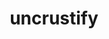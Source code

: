 ---
title: "uncrustify"
layout: cache
categories: [package, develop]
meta: {"versions": ["0.63", "0.74"], "compilers": ["apple-clang@=15.0.0", "gcc@=10.2.1", "gcc@=10.5.0", "gcc@=13.3.0", "gcc@=7.5.0"], "oss": ["centos7", "rhel8", "ubuntu18.04", "ventura"], "platforms": ["darwin", "linux"], "targets": ["aarch64", "x86_64_v3"], "stacks": ["build_systems", "developer-tools", "developer-tools-aarch64-linux-gnu", "developer-tools-darwin", "developer-tools-manylinux2014", "developer-tools-x86_64_v3-linux-gnu", "root"], "num_specs": 21, "num_specs_by_stack": {"developer-tools-darwin": 2, "root": 21, "developer-tools-manylinux2014": 1, "developer-tools-x86_64_v3-linux-gnu": 4, "developer-tools-aarch64-linux-gnu": 4, "build_systems": 7, "developer-tools": 3}}
spec_details: [{"hash": "5gwqdifroxrfezx6o3ku6qylts5q37bw", "compiler": "apple-clang@=15.0.0", "versions": ["0.74"], "os": "ventura", "platform": "darwin", "target": "aarch64", "variants": ["build_system=cmake", "build_type=Release", "generator=make", "~ipo"], "stacks": ["developer-tools-darwin", "root"], "size": "-", "tarball": "https://binaries.spack.io/develop/build_cache/darwin-ventura-aarch64/apple-clang-15.0.0/uncrustify-0.74/darwin-ventura-aarch64-apple-clang-15.0.0-uncrustify-0.74-5gwqdifroxrfezx6o3ku6qylts5q37bw.spack"}, {"hash": "qcdv53g32zrl2tpko6edwr3hpmg4ceml", "compiler": "apple-clang@=15.0.0", "versions": ["0.74"], "os": "ventura", "platform": "darwin", "target": "aarch64", "variants": ["build_system=cmake", "build_type=Release", "generator=make", "~ipo"], "stacks": ["developer-tools-darwin", "root"], "size": "-", "tarball": "https://binaries.spack.io/develop/build_cache/darwin-ventura-aarch64/apple-clang-15.0.0/uncrustify-0.74/darwin-ventura-aarch64-apple-clang-15.0.0-uncrustify-0.74-qcdv53g32zrl2tpko6edwr3hpmg4ceml.spack"}, {"hash": "feckacojiidqoqqhytvxqx5yswnnicvy", "compiler": "gcc@=10.2.1", "versions": ["0.74"], "os": "centos7", "platform": "linux", "target": "x86_64_v3", "variants": ["build_system=cmake", "build_type=Release", "generator=make", "~ipo"], "stacks": ["developer-tools-manylinux2014", "root"], "size": "-", "tarball": "https://binaries.spack.io/develop/build_cache/linux-centos7-x86_64_v3/gcc-10.2.1/uncrustify-0.74/linux-centos7-x86_64_v3-gcc-10.2.1-uncrustify-0.74-feckacojiidqoqqhytvxqx5yswnnicvy.spack"}, {"hash": "ga25yxq2rh2u5xfqb5gb6wkxkqa242dn", "compiler": "gcc@=10.5.0", "versions": ["0.74"], "os": "centos7", "platform": "linux", "target": "x86_64_v3", "variants": ["build_system=cmake", "build_type=Release", "generator=make", "~ipo"], "stacks": ["root", "developer-tools-x86_64_v3-linux-gnu"], "size": "-", "tarball": "https://binaries.spack.io/develop/build_cache/linux-centos7-x86_64_v3/gcc-10.5.0/uncrustify-0.74/linux-centos7-x86_64_v3-gcc-10.5.0-uncrustify-0.74-ga25yxq2rh2u5xfqb5gb6wkxkqa242dn.spack"}, {"hash": "kkxfpq2l54klp3mubjkptmy3n7suzyyl", "compiler": "gcc@=10.5.0", "versions": ["0.74"], "os": "centos7", "platform": "linux", "target": "x86_64_v3", "variants": ["build_system=cmake", "build_type=Release", "generator=make", "~ipo"], "stacks": ["root", "developer-tools-x86_64_v3-linux-gnu"], "size": "-", "tarball": "https://binaries.spack.io/develop/build_cache/linux-centos7-x86_64_v3/gcc-10.5.0/uncrustify-0.74/linux-centos7-x86_64_v3-gcc-10.5.0-uncrustify-0.74-kkxfpq2l54klp3mubjkptmy3n7suzyyl.spack"}, {"hash": "v6q4vhl4tthu57yxu2xbxznv4afhclzx", "compiler": "gcc@=10.5.0", "versions": ["0.74"], "os": "centos7", "platform": "linux", "target": "x86_64_v3", "variants": ["build_system=cmake", "build_type=Release", "generator=make", "~ipo"], "stacks": ["root", "developer-tools-x86_64_v3-linux-gnu"], "size": "-", "tarball": "https://binaries.spack.io/develop/build_cache/linux-centos7-x86_64_v3/gcc-10.5.0/uncrustify-0.74/linux-centos7-x86_64_v3-gcc-10.5.0-uncrustify-0.74-v6q4vhl4tthu57yxu2xbxznv4afhclzx.spack"}, {"hash": "wv56nvzh2gjcghsxuhnxxrwlk3oeyf3j", "compiler": "gcc@=10.5.0", "versions": ["0.74"], "os": "centos7", "platform": "linux", "target": "x86_64_v3", "variants": ["build_system=cmake", "build_type=Release", "generator=make", "~ipo"], "stacks": ["root", "developer-tools-x86_64_v3-linux-gnu"], "size": "-", "tarball": "https://binaries.spack.io/develop/build_cache/linux-centos7-x86_64_v3/gcc-10.5.0/uncrustify-0.74/linux-centos7-x86_64_v3-gcc-10.5.0-uncrustify-0.74-wv56nvzh2gjcghsxuhnxxrwlk3oeyf3j.spack"}, {"hash": "ixg3ookfh47mvbsillyblogsh7xdwexc", "compiler": "gcc@=13.3.0", "versions": ["0.74"], "os": "rhel8", "platform": "linux", "target": "aarch64", "variants": ["build_system=cmake", "build_type=Release", "generator=make", "~ipo"], "stacks": ["root", "developer-tools-aarch64-linux-gnu"], "size": "-", "tarball": "https://binaries.spack.io/develop/build_cache/linux-rhel8-aarch64/gcc-13.3.0/uncrustify-0.74/linux-rhel8-aarch64-gcc-13.3.0-uncrustify-0.74-ixg3ookfh47mvbsillyblogsh7xdwexc.spack"}, {"hash": "q6zluzhwdglotzuuz7lzak22xib7pdgw", "compiler": "gcc@=13.3.0", "versions": ["0.74"], "os": "rhel8", "platform": "linux", "target": "aarch64", "variants": ["build_system=cmake", "build_type=Release", "generator=make", "~ipo"], "stacks": ["root", "developer-tools-aarch64-linux-gnu"], "size": "-", "tarball": "https://binaries.spack.io/develop/build_cache/linux-rhel8-aarch64/gcc-13.3.0/uncrustify-0.74/linux-rhel8-aarch64-gcc-13.3.0-uncrustify-0.74-q6zluzhwdglotzuuz7lzak22xib7pdgw.spack"}, {"hash": "rd6fgjhcph4b7xslgyylgdoz3vixp7yr", "compiler": "gcc@=13.3.0", "versions": ["0.74"], "os": "rhel8", "platform": "linux", "target": "aarch64", "variants": ["build_system=cmake", "build_type=Release", "generator=make", "~ipo"], "stacks": ["root", "developer-tools-aarch64-linux-gnu"], "size": "-", "tarball": "https://binaries.spack.io/develop/build_cache/linux-rhel8-aarch64/gcc-13.3.0/uncrustify-0.74/linux-rhel8-aarch64-gcc-13.3.0-uncrustify-0.74-rd6fgjhcph4b7xslgyylgdoz3vixp7yr.spack"}, {"hash": "ty4gjwabmqwyd5wiaxywnzctddtfiu2x", "compiler": "gcc@=13.3.0", "versions": ["0.74"], "os": "rhel8", "platform": "linux", "target": "aarch64", "variants": ["build_system=cmake", "build_type=Release", "generator=make", "~ipo"], "stacks": ["root", "developer-tools-aarch64-linux-gnu"], "size": "-", "tarball": "https://binaries.spack.io/develop/build_cache/linux-rhel8-aarch64/gcc-13.3.0/uncrustify-0.74/linux-rhel8-aarch64-gcc-13.3.0-uncrustify-0.74-ty4gjwabmqwyd5wiaxywnzctddtfiu2x.spack"}, {"hash": "ajhirjdph4qvuy4xwe5w6rdx2zy7we7r", "compiler": "gcc@=7.5.0", "versions": ["0.63"], "os": "ubuntu18.04", "platform": "linux", "target": "x86_64_v3", "variants": ["build_system=autotools"], "stacks": ["build_systems", "root"], "size": "-", "tarball": "https://binaries.spack.io/develop/build_cache/linux-ubuntu18.04-x86_64_v3/gcc-7.5.0/uncrustify-0.63/linux-ubuntu18.04-x86_64_v3-gcc-7.5.0-uncrustify-0.63-ajhirjdph4qvuy4xwe5w6rdx2zy7we7r.spack"}, {"hash": "jlkwvu67u34jsab67uk7i2qni7whh5h3", "compiler": "gcc@=7.5.0", "versions": ["0.63"], "os": "ubuntu18.04", "platform": "linux", "target": "x86_64_v3", "variants": ["build_system=autotools"], "stacks": ["build_systems", "root"], "size": "-", "tarball": "https://binaries.spack.io/develop/build_cache/linux-ubuntu18.04-x86_64_v3/gcc-7.5.0/uncrustify-0.63/linux-ubuntu18.04-x86_64_v3-gcc-7.5.0-uncrustify-0.63-jlkwvu67u34jsab67uk7i2qni7whh5h3.spack"}, {"hash": "tte2iyhr237curfx4tyyaaltqbaiwjyq", "compiler": "gcc@=7.5.0", "versions": ["0.63"], "os": "ubuntu18.04", "platform": "linux", "target": "x86_64_v3", "variants": ["build_system=autotools"], "stacks": ["build_systems", "root"], "size": "-", "tarball": "https://binaries.spack.io/develop/build_cache/linux-ubuntu18.04-x86_64_v3/gcc-7.5.0/uncrustify-0.63/linux-ubuntu18.04-x86_64_v3-gcc-7.5.0-uncrustify-0.63-tte2iyhr237curfx4tyyaaltqbaiwjyq.spack"}, {"hash": "fnbdzbtybr4m2lbk5z567bcmjdcxhtdw", "compiler": "gcc@=7.5.0", "versions": ["0.74"], "os": "ubuntu18.04", "platform": "linux", "target": "x86_64_v3", "variants": ["build_system=cmake", "build_type=Release", "generator=make", "~ipo"], "stacks": ["developer-tools", "root"], "size": "-", "tarball": "https://binaries.spack.io/develop/build_cache/linux-ubuntu18.04-x86_64_v3/gcc-7.5.0/uncrustify-0.74/linux-ubuntu18.04-x86_64_v3-gcc-7.5.0-uncrustify-0.74-fnbdzbtybr4m2lbk5z567bcmjdcxhtdw.spack"}, {"hash": "iqpkzryyn2xn453aigropnpesfwc4ywu", "compiler": "gcc@=7.5.0", "versions": ["0.74"], "os": "ubuntu18.04", "platform": "linux", "target": "x86_64_v3", "variants": ["build_system=cmake", "build_type=Release", "generator=make", "~ipo"], "stacks": ["build_systems", "root"], "size": "-", "tarball": "https://binaries.spack.io/develop/build_cache/linux-ubuntu18.04-x86_64_v3/gcc-7.5.0/uncrustify-0.74/linux-ubuntu18.04-x86_64_v3-gcc-7.5.0-uncrustify-0.74-iqpkzryyn2xn453aigropnpesfwc4ywu.spack"}, {"hash": "onqbhbl6r7mwbvug3qpkrz7z7kephkow", "compiler": "gcc@=7.5.0", "versions": ["0.74"], "os": "ubuntu18.04", "platform": "linux", "target": "x86_64_v3", "variants": ["build_system=cmake", "build_type=Release", "generator=make", "~ipo"], "stacks": ["developer-tools", "root"], "size": "-", "tarball": "https://binaries.spack.io/develop/build_cache/linux-ubuntu18.04-x86_64_v3/gcc-7.5.0/uncrustify-0.74/linux-ubuntu18.04-x86_64_v3-gcc-7.5.0-uncrustify-0.74-onqbhbl6r7mwbvug3qpkrz7z7kephkow.spack"}, {"hash": "pnlbr6k2h7gurhw72f5xgq4kdmpl5v2m", "compiler": "gcc@=7.5.0", "versions": ["0.74"], "os": "ubuntu18.04", "platform": "linux", "target": "x86_64_v3", "variants": ["build_system=cmake", "build_type=Release", "generator=make", "~ipo"], "stacks": ["build_systems", "root"], "size": "-", "tarball": "https://binaries.spack.io/develop/build_cache/linux-ubuntu18.04-x86_64_v3/gcc-7.5.0/uncrustify-0.74/linux-ubuntu18.04-x86_64_v3-gcc-7.5.0-uncrustify-0.74-pnlbr6k2h7gurhw72f5xgq4kdmpl5v2m.spack"}, {"hash": "se32gkyjdmcoeeqj5iflaueouetkreqr", "compiler": "gcc@=7.5.0", "versions": ["0.74"], "os": "ubuntu18.04", "platform": "linux", "target": "x86_64_v3", "variants": ["build_system=cmake", "build_type=Release", "generator=make", "~ipo"], "stacks": ["developer-tools", "root"], "size": "-", "tarball": "https://binaries.spack.io/develop/build_cache/linux-ubuntu18.04-x86_64_v3/gcc-7.5.0/uncrustify-0.74/linux-ubuntu18.04-x86_64_v3-gcc-7.5.0-uncrustify-0.74-se32gkyjdmcoeeqj5iflaueouetkreqr.spack"}, {"hash": "tdvo6kntpztu5f5unibctusldtmhjaud", "compiler": "gcc@=7.5.0", "versions": ["0.74"], "os": "ubuntu18.04", "platform": "linux", "target": "x86_64_v3", "variants": ["build_system=cmake", "build_type=Release", "generator=make", "~ipo"], "stacks": ["build_systems", "root"], "size": "-", "tarball": "https://binaries.spack.io/develop/build_cache/linux-ubuntu18.04-x86_64_v3/gcc-7.5.0/uncrustify-0.74/linux-ubuntu18.04-x86_64_v3-gcc-7.5.0-uncrustify-0.74-tdvo6kntpztu5f5unibctusldtmhjaud.spack"}, {"hash": "y4hayvnaznyo4qewql665txouc5udwju", "compiler": "gcc@=7.5.0", "versions": ["0.74"], "os": "ubuntu18.04", "platform": "linux", "target": "x86_64_v3", "variants": ["build_system=cmake", "build_type=Release", "generator=make", "~ipo"], "stacks": ["build_systems", "root"], "size": "-", "tarball": "https://binaries.spack.io/develop/build_cache/linux-ubuntu18.04-x86_64_v3/gcc-7.5.0/uncrustify-0.74/linux-ubuntu18.04-x86_64_v3-gcc-7.5.0-uncrustify-0.74-y4hayvnaznyo4qewql665txouc5udwju.spack"}]
---